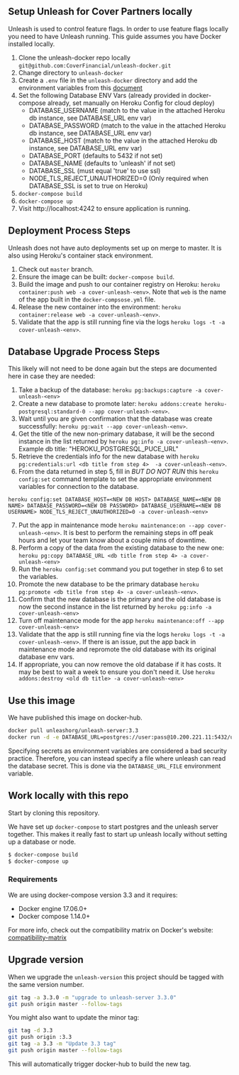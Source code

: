 ## Setup Unleash for Cover Partners locally

Unleash is used to control feature flags. In order to use feature flags locally you need to have Unleash running. This guide assumes you have Docker installed locally.

1. Clone the unleash-docker repo locally `git@github.com:CoverFinancial/unleash-docker.git`
2. Change directory to `unleash-docker`
3. Create a `.env` file in the `unleash-docker` directory and add the environment variables from this [document](https://drive.google.com/file/d/1hjniiRi1HXD3CUPMMIcpsg7_h4m3KOrL/view)
4. Set the following Database ENV Vars (already provided in docker-compose already, set manually on Heroku Config for cloud deploy)
    - DATABASE_USERNAME (match to the value in the attached Heroku db instance, see DATABASE_URL env var)
    - DATABASE_PASSWORD (match to the value in the attached Heroku db instance, see DATABASE_URL env var)
    - DATABASE_HOST (match to the value in the attached Heroku db instance, see DATABASE_URL env var)
    - DATABASE_PORT (defaults to 5432 if not set)
    - DATABASE_NAME (defaults to 'unleash' if not set)
    - DATABASE_SSL (must equal 'true' to use ssl)
    - NODE_TLS_REJECT_UNAUTHORIZED=0 (Only required when DATABASE_SSL is set to true on Heroku)
5. `docker-compose build`
6. `docker-compose up`
7. Visit http://localhost:4242 to ensure application is running.

## Deployment Process Steps
Unleash does not have auto deployments set up on merge to master.  It is also using Heroku's container stack environment.

1. Check out `master` branch.
2. Ensure the image can be built: `docker-compose build`.
3. Build the image and push to our container registry on Heroku: `heroku container:push web -a cover-unleash-<env>`. Note that `web` is the name of the app built in the `docker-compsose.yml` file.
4. Release the new container into the environment: `heroku container:release web -a cover-unleash-<env>`.
5. Validate that the app is still running fine via the logs `heroku logs -t -a cover-unleash-<env>`.

## Database Upgrade Process Steps
This likely will not need to be done again but the steps are documented here in case they are needed:

1. Take a backup of the database: `heroku pg:backups:capture -a cover-unleash-<env>`
2. Create a new database to promote later: `heroku addons:create heroku-postgresql:standard-0 --app cover-unleash-<env>`.
3. Wait until you are given confirmation that the database was create successfully: `heroku pg:wait --app cover-unleash-<env>`.
4. Get the title of the new non-primary database, it will be the second instance in the list returned by `heroku pg:info -a cover-unleash-<env>`. Example db title: "HEROKU_POSTGRESQL_PUCE_URL"
5. Retrieve the credentials info for the new database with `heroku pg:credentials:url <db title from step 4>  -a cover-unleash-<env>`.
6. From the data returned in step 5, fill in *BUT DO NOT RUN* this `heroku config:set` command template to set the appropriate environment variables for connection to the database.
```
heroku config:set DATABASE_HOST=<NEW DB HOST> DATABASE_NAME=<NEW DB NAME> DATABASE_PASSWORD=<NEW DB PASSWORD> DATABASE_USERNAME=<NEW DB USERNAME> NODE_TLS_REJECT_UNAUTHORIZED=0 -a cover-unleash-<env>
```
7. Put the app in maintenance mode `heroku maintenance:on --app cover-unleash-<env>`. It is best to perform the remaining steps in off peak hours and let your team know about a couple mins of downtime.
8. Perform a copy of the data from the existing database to the new one: `heroku pg:copy DATABASE_URL <db title from step 4> -a cover-unleash-<env>`
9. Run the `heroku config:set` command you put together in step 6 to set the variables.
10. Promote the new database to be the primary database `heroku pg:promote <db title from step 4> -a cover-unleash-<env>`.
11. Confirm that the new database is the primary and the old database is now the second instance in the list returned by `heroku pg:info -a cover-unleash-<env>`
12. Turn off maintenance mode for the app `heroku maintenance:off --app cover-unleash-<env>`
13. Validate that the app is still running fine via the logs `heroku logs -t -a cover-unleash-<env>`.  If there is an issue, put the app back in maintenance mode and repromote the old database with its original database env vars.
14. If appropriate, you can now remove the old database if it has costs.  It may be best to wait a week to ensure you don't need it.  Use `heroku addons:destroy <old db title> -a cover-unleash-<env>`

## Use this image

We have published this image on docker-hub. 

```bash
docker pull unleashorg/unleash-server:3.3
docker run -d -e DATABASE_URL=postgres://user:pass@10.200.221.11:5432/unleash unleashorg/unleash-server
```

Specifying secrets as environment variables are considered a bad security practice. Therefore, you can instead specify a file where unleash can read the database secret. This is done via the `DATABASE_URL_FILE` environment variable.


## Work locally with this repo 
Start by cloning this repository. 

We have set up `docker-compose` to start postgres and the unleash server together. This makes it really fast to start up
unleash locally without setting up a database or node.

```bash
$ docker-compose build
$ docker-compose up
```

### Requirements
We are using docker-compose version 3.3 and it requires:

- Docker engine 17.06.0+
- Docker compose 1.14.0+

For more info, check out the compatibility matrix on Docker's website: [compatibility-matrix](
https://docs.docker.com/compose/compose-file/compose-versioning/#compatibility-matrix)



## Upgrade version
When we upgrade the `unleash-version` this project should be tagged with the same version number.

```bash
git tag -a 3.3.0 -m "upgrade to unleash-server 3.3.0"
git push origin master --follow-tags
```

You might also want to update the minor tag:

```bash
git tag -d 3.3
git push origin :3.3
git tag -a 3.3 -m "Update 3.3 tag"
git push origin master --follow-tags
```

This will automatically trigger docker-hub to build the new tag. 
